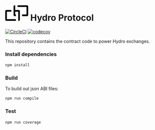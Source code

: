 
<h1>
  <img src="./images/hydro.jpg" alt="Logo" height="50" />
  Hydro Protocol
</h1>

[![CircleCI](https://circleci.com/gh/HydroProtocol/protocol/tree/master.svg?style=svg)](https://circleci.com/gh/HydroProtocol/protocol/tree/master)
[![codecov](https://codecov.io/gh/HydroProtocol/protocol/branch/master/graph/badge.svg)](https://codecov.io/gh/HydroProtocol/protocol)

This repository contains the contract code to power Hydro exchanges.

### Install dependencies

```bash
npm install
```

### Build

To build out json ABI files:

```bash
npm run compile
```

### Test

```bash
npm run coverage
```